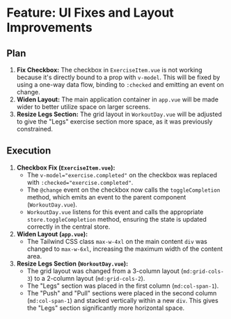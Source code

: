 # Feature: UI Fixes and Layout Improvements

## Plan

1.  **Fix Checkbox:** The checkbox in `ExerciseItem.vue` is not working because it's directly bound to a prop with `v-model`. This will be fixed by using a one-way data flow, binding to `:checked` and emitting an event on change.
2.  **Widen Layout:** The main application container in `app.vue` will be made wider to better utilize space on larger screens.
3.  **Resize Legs Section:** The grid layout in `WorkoutDay.vue` will be adjusted to give the "Legs" exercise section more space, as it was previously constrained.

## Execution

1.  **Checkbox Fix (`ExerciseItem.vue`):**
    - The `v-model="exercise.completed"` on the checkbox was replaced with `:checked="exercise.completed"`.
    - The `@change` event on the checkbox now calls the `toggleCompletion` method, which emits an event to the parent component (`WorkoutDay.vue`).
    - `WorkoutDay.vue` listens for this event and calls the appropriate `store.toggleCompletion` method, ensuring the state is updated correctly in the central store.
2.  **Widen Layout (`app.vue`):**
    - The Tailwind CSS class `max-w-4xl` on the main content `div` was changed to `max-w-6xl`, increasing the maximum width of the content area.
3.  **Resize Legs Section (`WorkoutDay.vue`):**
    - The grid layout was changed from a 3-column layout (`md:grid-cols-3`) to a 2-column layout (`md:grid-cols-2`).
    - The "Legs" section was placed in the first column (`md:col-span-1`).
    - The "Push" and "Pull" sections were placed in the second column (`md:col-span-1`) and stacked vertically within a new `div`. This gives the "Legs" section significantly more horizontal space.
